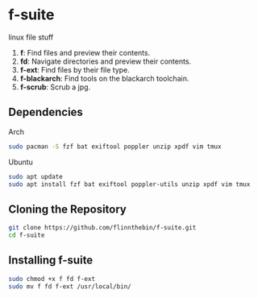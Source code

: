# f-suite

linux file stuff

1. **f**: Find files and preview their contents.
2. **fd**: Navigate directories and preview their contents.
3. **f-ext**: Find files by their file type.
4. **f-blackarch**: Find tools on the blackarch toolchain.
5. **f-scrub**: Scrub a jpg.


## Dependencies

Arch

```sh
sudo pacman -S fzf bat exiftool poppler unzip xpdf vim tmux
```

Ubuntu

```sh
sudo apt update
sudo apt install fzf bat exiftool poppler-utils unzip xpdf vim tmux
```

## Cloning the Repository

```sh
git clone https://github.com/flinnthebin/f-suite.git
cd f-suite
```

## Installing f-suite

```sh
sudo chmod +x f fd f-ext
sudo mv f fd f-ext /usr/local/bin/
```
